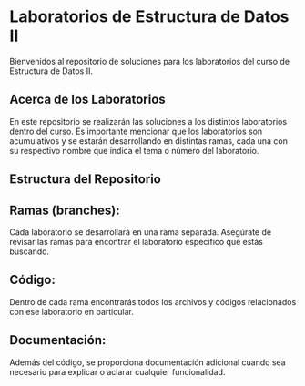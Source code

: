 # **Laboratorios de Estructura de Datos II**

Bienvenidos al repositorio de soluciones para los laboratorios del curso de Estructura de Datos II.

## **Acerca de los Laboratorios**
En este repositorio se realizarán las soluciones a los distintos laboratorios dentro del curso. Es importante mencionar que los laboratorios son acumulativos y se estarán desarrollando en distintas ramas, cada una con su respectivo nombre que indica el tema o número del laboratorio.

## **Estructura del Repositorio**

## **Ramas (branches):** 
Cada laboratorio se desarrollará en una rama separada. Asegúrate de revisar las ramas para encontrar el laboratorio específico que estás buscando.

## **Código:**
Dentro de cada rama encontrarás todos los archivos y códigos relacionados con ese laboratorio en particular.

## **Documentación:** 
Además del código, se proporciona documentación adicional cuando sea necesario para explicar o aclarar cualquier funcionalidad.
